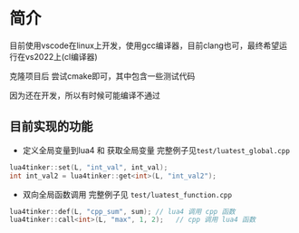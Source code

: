 # 简介

目前使用vscode在linux上开发，使用gcc编译器，目前clang也可，最终希望运行在vs2022上(cl编译器)

克隆项目后 尝试cmake即可，其中包含一些测试代码

因为还在开发，所以有时候可能编译不通过

## 目前实现的功能

+ 定义全局变量到lua4 和 获取全局变量 完整例子见`test/luatest_global.cpp`

```cpp
lua4tinker::set(L, "int_val", int_val);
int int_val2 = lua4tinker::get<int>(L, "int_val2");
```

+ 双向全局函数调用 完整例子见 `test/luatest_function.cpp`

```cpp
lua4tinker::def(L, "cpp_sum", sum); // lua4 调用 cpp 函数
lua4tinker::call<int>(L, "max", 1, 2);   // cpp 调用 lua4 函数
```
